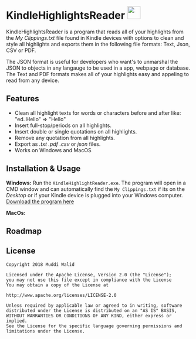 # KindleHighlightsReader <img width="35px" src="https://www.flaticon.com/svg/static/icons/svg/2883/2883730.svg">

KindleHighlightsReader is a program that reads all of your highlights from the *My Clippings.txt* file found in Kindle devices with options to clean and style all highlights and exports them in the following file formats: Text, Json, CSV or PDF. 

The JSON format is useful for developers who want's to unmarshal the JSON to objects in any langauge to be used in a app, webpage or database.
The Text and PDF formats makes all of your highlights easy and appeling to read from any device.


## Features
- Clean all highlight texts for words or characters before and after like: "ed. Hello"   =>   "Hello"
- Insert full-stop/periods on all highlights.
- Insert double or single quotations on all highlights.
- Remove any quotation from all highlights.
- Export as *.txt*  *.pdf*  *.csv* or *json* files.
- Works on Windows and MacOS

## Installation & Usage

**Windows:** Run the `KindleHighlightReader.exe`. The program will open in a CMD window and can automatically find the `My Clippings.txt` if its on the *Desktop* or if your Kindle device is plugged into your Windows computer. [Download the program here](https://github.com/Muddz/KindleHighlightReader/)

**MacOs:**

## Roadmap

## License

    Copyright 2018 Muddi Walid

    Licensed under the Apache License, Version 2.0 (the "License");
    you may not use this file except in compliance with the License
    You may obtain a copy of the License at

    http://www.apache.org/licenses/LICENSE-2.0

    Unless required by applicable law or agreed to in writing, software
    distributed under the License is distributed on an "AS IS" BASIS,
    WITHOUT WARRANTIES OR CONDITIONS OF ANY KIND, either express or implied.
    See the License for the specific language governing permissions and
    limitations under the License.
